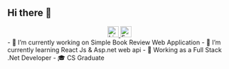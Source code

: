 ## Hi there 👋
<div align="center">
  <a href="https://www.linkedin.com/in/mariem-karam/" target="_blank">
    <img src="https://img.shields.io/static/v1?message=LinkedIn&logo=linkedin&label=&color=0077B5&logoColor=white&labelColor=&style=for-the-badge" height="25" alt="LinkedIn Profile" />
  </a>
 <a href="mailto:mariemkaram89@gmail.com">
    <img src="https://img.shields.io/badge/Email-Contact%20Me-D14836?style=for-the-badge&logo=gmail&logoColor=white" height="25" alt="Email Me" />
  </a>
</div>
- 🔭 I’m currently working on Simple Book Review Web Application
- 🌱 I’m currently learning React Js & Asp.net web api
- 🔭 Working as a Full Stack .Net Developer
- 🎓 CS Graduate
  
<!--
**mariemkaram/mariemkaram** is a ✨ _special_ ✨ repository because its `README.md` (this file) appears on your GitHub profile.

Here are some ideas to get you started:


<!--- 👯 I’m looking to collaborate on ...
- 🤔 I’m looking for help with ...
- 💬 Ask me about ...

- 😄 Pronouns: ...
- ⚡ Fun fact: ...
-->

